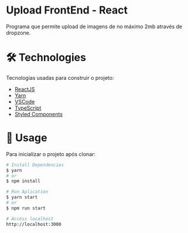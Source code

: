 # Upload FrontEnd - React

Programa que permite upload de imagens de no máximo 2mb através de dropzone.

# 🛠 Technologies

Tecnologias usadas para construir o projeto:

- [ReactJS](https://reactjs.org)
- [Yarn](https://yarnpkg.com)
- [VSCode](https://code.visualstudio.com)
- [TypeScript](https://www.typescriptlang.org/)
- [Styled Components](https://styled-components.com/)

# 👷 Usage

Para inicializar o projeto após clonar:

```bash
# Install Dependencies
$ yarn
# or
$ npm install

# Run Aplication
$ yarn start
# or
$ npm run start

# Access localhost
http://localhost:3000
```
